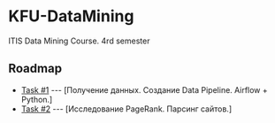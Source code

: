 # KFU-DataMining

ITIS Data Mining Course. 4rd semester

## Roadmap

* [Task #1](https://docs.google.com/document/d/1fdLQF8wYNP7QsWmn_XMUUKtwHVecplRvjyRRro9yyqw/edit) --- [Получение данных. Создание Data Pipeline. Airflow + Python.]		
* [Task #2](https://docs.google.com/document/d/1GSiN4Y8aShI-0R4H5ZmKUm0axDPecKzsiA_JM0vvSEc/edit) --- [Исследование PageRank. Парсинг сайтов.]	
